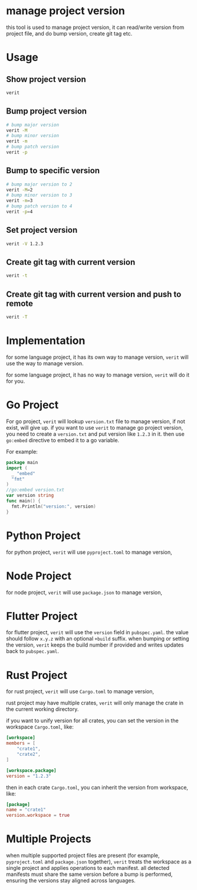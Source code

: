 # manage project version

this tool is used to manage project version, it can read/write version from project file, and do bump version, create git tag etc.

# Usage

## Show project version

```bash
verit
```

## Bump project version

```bash
# bump major version
verit -M
# bump minor version
verit -m
# bump patch version
verit -p
```

## Bump to specific version

```bash
# bump major version to 2
verit -M=2
# bump minor version to 3
verit -m=3
# bump patch version to 4
verit -p=4
```

## Set project version

```bash
verit -V 1.2.3
```

## Create git tag with current version

```bash
verit -t
```

## Create git tag with current version and push to remote

```bash
verit -T
```

# Implementation

for some language project, it has its own way to manage version, `verit` will use the way to manage version.

for some language project, it has no way to manage version, `verit` will do it for you.

# Go Project

For go project, `verit` will lookup `version.txt` file to manage version, if not exist, will give up.
if you want to use `verit` to manage go project version, you need to create a `version.txt` and put version like `1.2.3` in it. then use `go:embed` directive to embed it to a go variable.

For example:

```go
package main
import (
  _ "embed"
  "fmt"
)
//go:embed version.txt
var version string
func main() {
  fmt.Println("version:", version)
}
```

# Python Project

for python project, `verit` will use `pyproject.toml` to manage version,

# Node Project

for node project, `verit` will use `package.json` to manage version,

# Flutter Project

for flutter project, `verit` will use the `version` field in `pubspec.yaml`. the value should follow `x.y.z` with an optional `+build` suffix. when bumping or setting the version, `verit` keeps the build number if provided and writes updates back to `pubspec.yaml`.

# Rust Project

for rust project, `verit` will use `Cargo.toml` to manage version,

rust project may have multiple crates, `verit` will only manage the crate in the current working directory.

if you want to unify version for all crates, you can set the version in the workspace `Cargo.toml`, like:

```toml
[workspace]
members = [
    "crate1",
    "crate2",
]

[workspace.package]
version = "1.2.3"
```

then in each crate `Cargo.toml`, you can inherit the version from workspace, like:

```toml
[package]
name = "crate1"
version.workspace = true
```

# Multiple Projects

when multiple supported project files are present (for example, `pyproject.toml` and `package.json` together), `verit` treats the workspace as a single project and applies operations to each manifest. all detected manifests must share the same version before a bump is performed, ensuring the versions stay aligned across languages.
